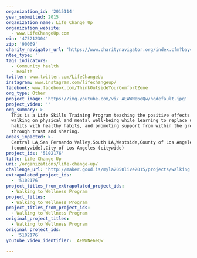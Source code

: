 ```yaml
---
organization_id: '2015114'
year_submitted: 2015
organization_name: Life Change Up
organization_website:
  - www.LifeChangeUp.com
ein: '475212304'
zip: '90069'
charity_navigator_url: 'https://www.charitynavigator.org/index.cfm?bay=search.profile&ein=475212304'
ntee_type: ''
tags_indicators:
  - Community health
  - Health
twitter: www.twitter.com/LifeChangeUp
instagram: www.instagram.com/lifechangeup/
facebook: www.facebook.com/ThinkOutsideYourComfortZone
org_type: Other
project_image: 'https://img.youtube.com/vi/_AEWWNe6eQw/hqdefault.jpg'
project_video: ''
org_summary: >-
  This is a Life Skills Training Program teaching the positive effects of
  walking on physical and mental well-being while learning to replace unhealthy
  habits with healthy habits, and promoting support from within the group
  through trust and sharing.
areas_impacted: >-
  Central LA,San Fernando Valley,South LA,Westside,County of Los Angeles
  (countywide),City of Los Angeles (citywide)
project_ids: '5102176'
title: Life Change Up
uri: /organizations/life-change-up/
challenge_url: 'http://maker.good.is/myla2050live2015/projects/walking.html'
extrapolated_project_ids:
  - '5102176'
project_titles_from_extrapolated_project_ids:
  - Walking to Wellness Program
project_titles:
  - Walking to Wellness Program
project_titles_from_project_ids:
  - Walking to Wellness Program
original_project_titles:
  - Walking to Wellness Program
original_project_ids:
  - '5102176'
youtube_video_identifier: _AEWWNe6eQw

---
```

